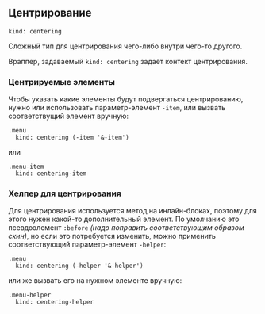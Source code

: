 ---
---

## Центрирование

    kind: centering

Сложный тип для центрирования чего-либо внутри чего-то другого.

Враппер, задаваемый `kind: centering` задаёт контект центрирования.

### Центрируемые элементы

Чтобы указать какие элементы будут подвергаться центрированию, нужно или использовать параметр-элемент `-item`, или вызвать соответствущий элемент вручную:

    .menu
      kind: centering (-item '&-item')

или

    .menu-item
      kind: centering-item

### Хелпер для центрирования

Для центрирования используется метод на инлайн-блоках, поэтому для этого нужен какой-то дополнительный элемент. По умолчанию это псевдоэлемент `:before` _(надо поправить соответствующим образом скин)_, но если это потребуется изменить, можно применить соответствующий параметр-элемент `-helper`:

    .menu
      kind: centering (-helper '&-helper')
    
или же вызвать его на нужном элементе вручную:

    .menu-helper
      kind: centering-helper
